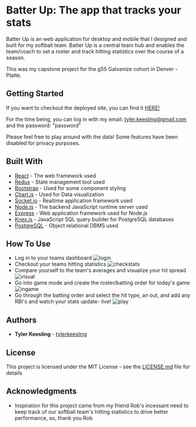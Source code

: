 # Batter Up: The app that tracks your stats

Batter Up is an web application for desktop and mobile that I designed and built for my softball team. Batter Up is a central team hub and enables the team/coach to set a roster and track hitting statistics over the course of a season.

This was my capstone project for the g55 Galvanize cohort in Denver - Platte.

## Getting Started

If you want to checkout the deployed site, you can find it [HERE!](batterup.surge.sh)

For the time being, you can log in with my email: tyler.keesling@gmail.com and the password: "password"

Please feel free to play around with the data! Some features have been disabled for privacy purposes.

## Built With

* [React](https://reactjs.org/) - The web framework used
* [Redux](http://redux.js.org/) - State management tool used
* [Bootstrap](https://react-bootstrap.github.io/) - Used for some component styling
* [Chart.js](http://www.chartjs.org/) - Used for Data visualization
* [Socket.io](https://socket.io/) - Realtime application framework used
* [Node.js](https://nodejs.org/en/) - The backend JavaScript runtime server used
* [Express](https://expressjs.com/) - Web application framework used for Node.js
* [Knex.js](http://knexjs.org/) - JavaScript SQL query builder for PostgreSQL databases
* [PostgreSQL](https://www.postgresql.org/) - Object relational DBMS used

## How To Use

* Log in to your teams dashboard
![login](src/assets/demo/login.gif)
* Checkout your teams hitting statistics
![checkstats](src/assets/demo/checkstats.gif)
* Compare yourself to the team's averages and visualize your hit spread
![visual](src/assets/demo/visualize.gif)
* Go into game mode and create the roster/batting order for today's game
![ingame](src/assets/demo/ingame.gif)
* Go through the batting order and select the hit type, an out, and add any RBI's and watch your stats update- live!
![play](src/assets/demo/play.gif)

## Authors

* **Tyler Keesling** - [tylerkeesling](https://github.com/tylerkeesling)

## License

This project is licensed under the MIT License - see the [LICENSE.md](LICENSE.md) file for details

## Acknowledgments

* Inspiration for this project came from my friend Rob's incessant need to keep track of our softball team's hitting statistics to drive better performance, so, thank you Rob
